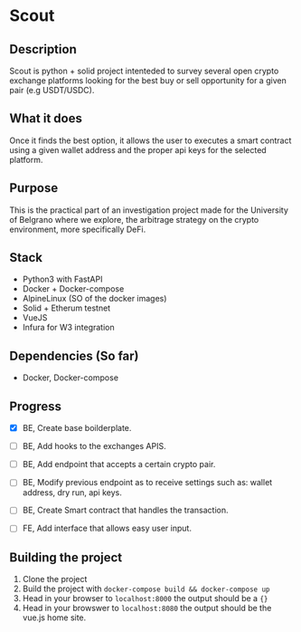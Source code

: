 # Scout

## Description

Scout is python + solid project intenteded to survey several open crypto exchange platforms looking for the best buy or sell opportunity for a given pair (e.g USDT/USDC).

## What it does

Once it finds the best option, it allows the user to executes a smart contract using a given wallet address and the proper api keys for the selected platform.

## Purpose

This is the practical part of an investigation project made for the University of Belgrano where we explore, the arbitrage strategy on the crypto environment, more specifically DeFi.

## Stack

* Python3 with FastAPI
* Docker + Docker-compose
* AlpineLinux (SO of the docker images)
* Solid + Etherum testnet
* VueJS
* Infura for W3 integration

## Dependencies (So far)

* Docker, Docker-compose


## Progress

- [x] BE, Create base boilderplate.
- [ ] BE, Add hooks to the exchanges APIS.
- [ ] BE, Add endpoint that accepts a certain crypto pair.
- [ ] BE, Modify previous endpoint as to receive settings such as: wallet address, dry run, api keys.
- [ ] BE, Create Smart contract that handles the transaction.
- [ ] FE, Add interface that allows easy user input.


## Building the project

1. Clone the project
2. Build the project with `docker-compose build && docker-compose up`
3. Head in your browser to `localhost:8000` the output should be a  `{}`
4. Head in your browswer to `localhost:8080` the output should be the vue.js home site.


